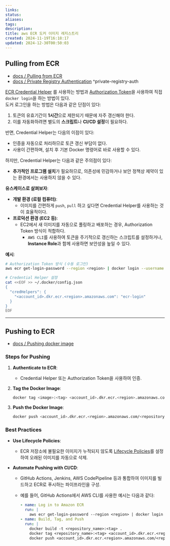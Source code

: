 ```yaml
---
links:
status:
aliases: 
tags: 
description:
title: aws ECR 도커 이미지 레지스트리
created: 2024-11-19T16:18:17
updated: 2024-12-30T00:50:03
---
```


## Pulling from ECR

- [docs / Pulling from ECR](https://docs.aws.amazon.com/AmazonECR/latest/userguide/docker-pull-ecr-image.html)
- [docs / Private Registry Authentication](https://docs.aws.amazon.com/AmazonECR/latest/userguide/registry_auth.html) ^private-registry-auth

[ECR Credential Helper](https://github.com/awslabs/amazon-ecr-credential-helper) 를 사용하는 방법과 [Authorization Token](https://docs.aws.amazon.com/AmazonECR/latest/userguide/registry_auth.html#registry-auth-token)을 사용하여 직접 `docker login`을 하는 방법이 있다.  
도커 로그인을 하는 방법은 다음과 같은 단점이 있다:

1. 토큰의 유효기간이 **1시간**으로 제한되기 때문에 자주 갱신해야 한다.
2. 이를 자동화하려면 별도의 **스크립트**나 **CI/CD 설정**이 필요하다.

반면, Credential Helper는 다음의 이점이 있다:

- 인증을 자동으로 처리하므로 토큰 갱신 부담이 없다.
- 사용이 간편하며, 설치 후 기본 Docker 명령어로 바로 사용할 수 있다.  

하지만, Credential Helper는 다음과 같은 주의점이 있다:

- **추가적인 프로그램 설치**가 필요하므로, 의존성에 민감하거나 보안 정책상 제약이 있는 환경에서는 사용하지 않을 수 있다.

**유스케이스로 살펴보자**:

- **개발 환경 (로컬 컴퓨터)**: 
  - 이미지를 간편하게 `push`, `pull` 하고 싶다면 Credential Helper를 사용하는 것이 효율적이다.
- **프로덕션 환경 (EC2 등)**:
  - EC2에서 새 이미지를 자동으로 풀링하고 배포하는 경우, Authorization Token 방식이 적합하다.  
    - `AWS CLI`를 사용하여 토큰을 주기적으로 갱신하는 스크립트를 설정하거나, **Instance Role**과 함께 사용하면 보안성을 높일 수 있다.  

**예시**:

```bash
# Authorization Token 방식 (수동 로그인)
aws ecr get-login-password --region <region> | docker login --username AWS --password-stdin <account_id>.dkr.ecr.<region>.amazonaws.com
```

```bash
# Credential Helper 설정
cat <<EOF >> ~/.docker/config.json
{
  "credHelpers": {
    "<account_id>.dkr.ecr.<region>.amazonaws.com": "ecr-login"
  }
}
EOF
```

---

## Pushing to ECR

- [docs / Pushing docker image](https://docs.aws.amazon.com/AmazonECR/latest/userguide/docker-push-ecr-image.html)

### Steps for Pushing

1. **Authenticate to ECR**:
   - Credential Helper 또는 Authorization Token을 사용하여 인증.

2. **Tag the Docker Image**:

   ```bash
   docker tag <image>:<tag> <account_id>.dkr.ecr.<region>.amazonaws.com/<repository_name>:<tag>
   ```

3. **Push the Docker Image**:

   ```bash
   docker push <account_id>.dkr.ecr.<region>.amazonaws.com/<repository_name>:<tag>
   ```

### Best Practices

- **Use Lifecycle Policies**:
  - ECR 저장소에 불필요한 이미지가 누적되지 않도록 [Lifecycle Policies](https://docs.aws.amazon.com/AmazonECR/latest/userguide/LifecyclePolicies.html)를 설정하여 오래된 이미지를 자동으로 삭제.
  
- **Automate Pushing with CI/CD**:
  - GitHub Actions, Jenkins, AWS CodePipeline 등과 통합하여 이미지를 빌드하고 ECR로 푸시하는 파이프라인을 구성.
  - 예를 들어, GitHub Actions에서 AWS CLI를 사용한 예시는 다음과 같다:

    ```yaml
    - name: Log in to Amazon ECR
      run: |
        aws ecr get-login-password --region <region> | docker login --username AWS --password-stdin <account_id>.dkr.ecr.<region>.amazonaws.com
    - name: Build, Tag, and Push
      run: |
        docker build -t <repository_name>:<tag> .
        docker tag <repository_name>:<tag> <account_id>.dkr.ecr.<region>.amazonaws.com/<repository_name>:<tag>
        docker push <account_id>.dkr.ecr.<region>.amazonaws.com/<repository_name>:<tag>
    ```
